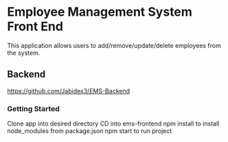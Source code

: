 # Employee Management System Front End

This application allows users to add/remove/update/delete employees from the system.

## Backend

https://github.com/Jabidex3/EMS-Backend

### Getting Started
Clone app into desired directory
CD into ems-frontend
npm install to install node_modules from package.json
npm start to run project
